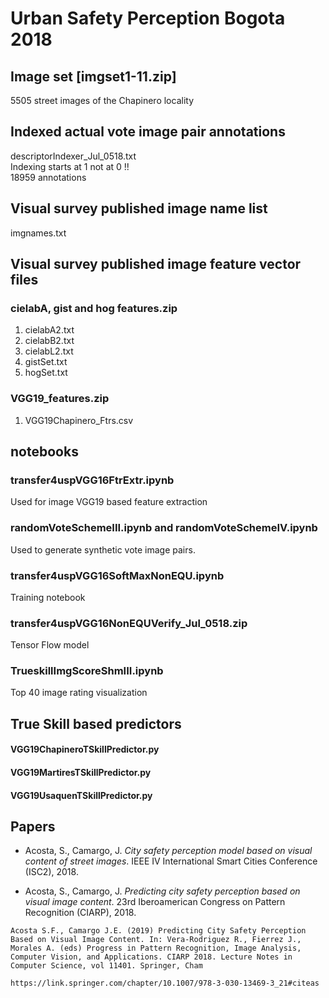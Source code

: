 # Urban Safety Perception Bogota 2018
## Image set [imgset1-11.zip]
5505 street images of the Chapinero locality
## Indexed actual vote image pair annotations
descriptorIndexer_Jul_0518.txt <br/>
Indexing starts at 1 not at 0 !! <br/>
18959 annotations 
## Visual survey published image name list
imgnames.txt
## Visual survey published image feature vector files
### cielabA, gist and hog features.zip
1. cielabA2.txt
2. cielabB2.txt
3. cielabL2.txt
4. gistSet.txt
5. hogSet.txt
### VGG19_features.zip
1. VGG19Chapinero_Ftrs.csv
## notebooks
### transfer4uspVGG16FtrExtr.ipynb
Used for image VGG19 based feature extraction
### randomVoteSchemeIII.ipynb and randomVoteSchemeIV.ipynb
Used to generate synthetic vote image pairs.
### transfer4uspVGG16SoftMaxNonEQU.ipynb
Training notebook

### transfer4uspVGG16NonEQUVerify_Jul_0518.zip
Tensor Flow model
### TrueskillImgScoreShmIII.ipynb
Top 40 image rating visualization
## True Skill based predictors
#### VGG19ChapineroTSkillPredictor.py
#### VGG19MartiresTSkillPredictor.py
#### VGG19UsaquenTSkillPredictor.py

## Papers
* Acosta, S., Camargo, J. *City safety perception model based on visual
content of street images*. IEEE IV International Smart Cities Conference
(ISC2), 2018.

* Acosta, S., Camargo, J. *Predicting city safety perception based on visual image content*. 
23rd Iberoamerican Congress on Pattern Recognition
(CIARP), 2018.
```
Acosta S.F., Camargo J.E. (2019) Predicting City Safety Perception Based on Visual Image Content. In: Vera-Rodriguez R., Fierrez J., Morales A. (eds) Progress in Pattern Recognition, Image Analysis, Computer Vision, and Applications. CIARP 2018. Lecture Notes in Computer Science, vol 11401. Springer, Cham

https://link.springer.com/chapter/10.1007/978-3-030-13469-3_21#citeas
```
